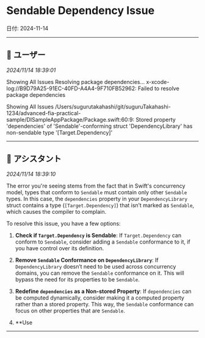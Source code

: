 # Sendable Dependency Issue

日付: 2024-11-14

---

## 👤 ユーザー
*2024/11/14 18:39:01*

Showing All Issues
Resolving package dependencies…
x-xcode-log://B9D79A25-91EC-40FD-A4A4-9F710FB52962: Failed to resolve package dependencies


Showing All Issues
/Users/sugurutakahashi/git/suguruTakahashi-1234/advanced-fia-practical-sample/DISampleAppPackage/Package.swift:60:9: Stored property 'dependencies' of 'Sendable'-conforming struct 'DependencyLibrary' has non-sendable type '[Target.Dependency]'

---

## 🤖 アシスタント
*2024/11/14 18:39:10*

The error you're seeing stems from the fact that in Swift's concurrency model, types that conform to `Sendable` must contain only other `Sendable` types. In this case, the `dependencies` property in your `DependencyLibrary` struct contains a type (`[Target.Dependency]`) that isn’t marked as `Sendable`, which causes the compiler to complain.

To resolve this issue, you have a few options:

1. **Check if `Target.Dependency` is Sendable**: If `Target.Dependency` can conform to `Sendable`, consider adding a `Sendable` conformance to it, if you have control over its definition.

2. **Remove `Sendable` Conformance on `DependencyLibrary`**: If `DependencyLibrary` doesn’t need to be used across concurrency domains, you can remove the `Sendable` conformance on it. This will bypass the need for its properties to be `Sendable`.

3. **Redefine `dependencies` as a Non-stored Property**: If `dependencies` can be computed dynamically, consider making it a computed property rather than a stored property. This way, the `Sendable` conformance can focus on other properties that are `Sendable`.

4. **Use

---
